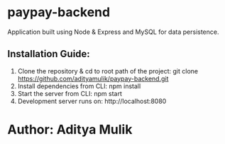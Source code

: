 # paypay-backend
Application built using Node &amp; Express and MySQL for data persistence.

## Installation Guide:

1. Clone the repository & cd to root path of the project: git clone https://github.com/adityamulik/paypay-backend.git
2. Install dependencies from CLI: npm install
3. Start the server from CLI: npm start
4. Development server runs on: http://localhost:8080

# Author: Aditya Mulik

